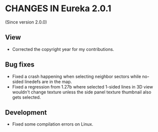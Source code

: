# CHANGES IN Eureka 2.0.1

(Since version 2.0.0)

## View

* Corrected the copyright year for my contributions.

## Bug fixes

* Fixed a crash happening when selecting neighbor sectors while no-sided linedefs are in the map.
* Fixed a regression from 1.27b where selected 1-sided lines in 3D view wouldn't change texture
  unless the side panel texture thumbnail also gets selected.

## Development

* Fixed some compilation errors on Linux.
